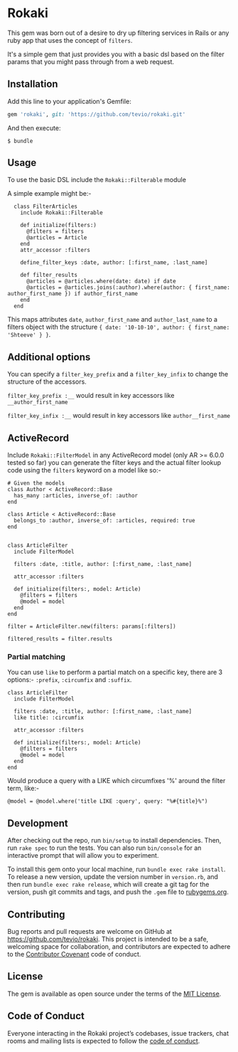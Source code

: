 # Rokaki

This gem was born out of a desire to dry up filtering services in Rails or any ruby app that uses the concept of `filters`.

It's a simple gem that just provides you with a basic dsl based on the filter params that you might pass through from a web request.

## Installation

Add this line to your application's Gemfile:

```ruby
gem 'rokaki', git: 'https://github.com/tevio/rokaki.git'
```

And then execute:

    $ bundle

## Usage

To use the basic DSL include the `Rokaki::Filterable` module

A simple example might be:-

```
  class FilterArticles
    include Rokaki::Filterable

    def initialize(filters:)
      @filters = filters
      @articles = Article
    end
    attr_accessor :filters

    define_filter_keys :date, author: [:first_name, :last_name]

    def filter_results
      @articles = @articles.where(date: date) if date
      @articles = @articles.joins(:author).where(author: { first_name: author_first_name }) if author_first_name
    end
  end
```

This maps attributes `date`, `author_first_name` and `author_last_name` to a filters object with the structure `{ date: '10-10-10', author: { first_name: 'Shteeve' } }`.

## Additional options
You can specify a `filter_key_prefix` and a `filter_key_infix` to change the structure of the accessors.

`filter_key_prefix :__` would result in key accessors like `__author_first_name`

`filter_key_infix :__` would result in key accessors like `author__first_name`

## ActiveRecord
Include `Rokaki::FilterModel` in any ActiveRecord model (only AR >= 6.0.0 tested so far) you can generate the filter keys and the actual filter lookup code using the `filters` keyword on a model like so:-

```
# Given the models
class Author < ActiveRecord::Base
  has_many :articles, inverse_of: :author
end

class Article < ActiveRecord::Base
  belongs_to :author, inverse_of: :articles, required: true
end


class ArticleFilter
  include FilterModel

  filters :date, :title, author: [:first_name, :last_name]

  attr_accessor :filters

  def initialize(filters:, model: Article)
    @filters = filters
    @model = model
  end
end

filter = ArticleFilter.new(filters: params[:filters])

filtered_results = filter.results

```

### Partial matching
You can use `like` to perform a partial match on a specific key, there are 3 options:- `:prefix`, `:circumfix` and `:suffix`.


```
class ArticleFilter
  include FilterModel

  filters :date, :title, author: [:first_name, :last_name]
  like title: :circumfix

  attr_accessor :filters

  def initialize(filters:, model: Article)
    @filters = filters
    @model = model
  end
end
```

Would produce a query with a LIKE which circumfixes '%' around the filter term, like:-

```
@model = @model.where('title LIKE :query', query: "%#{title}%")
```


## Development

After checking out the repo, run `bin/setup` to install dependencies. Then, run `rake spec` to run the tests. You can also run `bin/console` for an interactive prompt that will allow you to experiment.

To install this gem onto your local machine, run `bundle exec rake install`. To release a new version, update the version number in `version.rb`, and then run `bundle exec rake release`, which will create a git tag for the version, push git commits and tags, and push the `.gem` file to [rubygems.org](https://rubygems.org).

## Contributing

Bug reports and pull requests are welcome on GitHub at https://github.com/tevio/rokaki. This project is intended to be a safe, welcoming space for collaboration, and contributors are expected to adhere to the [Contributor Covenant](http://contributor-covenant.org) code of conduct.

## License

The gem is available as open source under the terms of the [MIT License](https://opensource.org/licenses/MIT).

## Code of Conduct

Everyone interacting in the Rokaki project’s codebases, issue trackers, chat rooms and mailing lists is expected to follow the [code of conduct](https://github.com/tevio/rokaki/blob/master/CODE_OF_CONDUCT.md).
